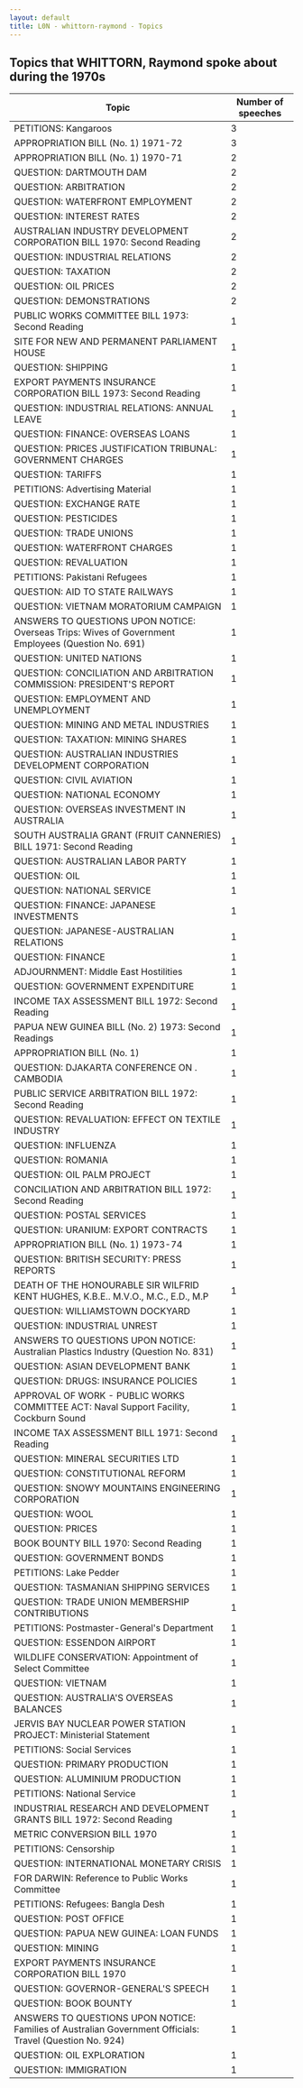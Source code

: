 ```yaml
---
layout: default
title: L0N - whittorn-raymond - Topics
---
```

## Topics that WHITTORN, Raymond spoke about during the 1970s

| Topic | Number of speeches |
|--------------|----------------|
|PETITIONS: Kangaroos|3|
|APPROPRIATION BILL (No. 1) 1971-72|3|
|APPROPRIATION BILL (No. 1) 1970-71|2|
|QUESTION: DARTMOUTH DAM|2|
|QUESTION: ARBITRATION|2|
|QUESTION: WATERFRONT EMPLOYMENT|2|
|QUESTION: INTEREST RATES|2|
|AUSTRALIAN INDUSTRY DEVELOPMENT CORPORATION BILL 1970: Second Reading|2|
|QUESTION: INDUSTRIAL RELATIONS|2|
|QUESTION: TAXATION|2|
|QUESTION: OIL PRICES|2|
|QUESTION: DEMONSTRATIONS|2|
|PUBLIC WORKS COMMITTEE BILL 1973: Second Reading|1|
|SITE FOR NEW AND PERMANENT PARLIAMENT HOUSE|1|
|QUESTION: SHIPPING|1|
|EXPORT PAYMENTS INSURANCE CORPORATION BILL 1973: Second Reading|1|
|QUESTION: INDUSTRIAL RELATIONS: ANNUAL LEAVE|1|
|QUESTION: FINANCE: OVERSEAS LOANS|1|
|QUESTION: PRICES JUSTIFICATION TRIBUNAL: GOVERNMENT CHARGES|1|
|QUESTION: TARIFFS|1|
|PETITIONS: Advertising Material|1|
|QUESTION: EXCHANGE RATE|1|
|QUESTION: PESTICIDES|1|
|QUESTION: TRADE UNIONS|1|
|QUESTION: WATERFRONT CHARGES|1|
|QUESTION: REVALUATION|1|
|PETITIONS: Pakistani Refugees|1|
|QUESTION: AID TO STATE RAILWAYS|1|
|QUESTION: VIETNAM MORATORIUM CAMPAIGN|1|
|ANSWERS TO QUESTIONS UPON NOTICE: Overseas Trips: Wives of Government Employees (Question No. 691)|1|
|QUESTION: UNITED NATIONS|1|
|QUESTION: CONCILIATION AND ARBITRATION COMMISSION: PRESIDENT'S REPORT|1|
|QUESTION: EMPLOYMENT AND UNEMPLOYMENT|1|
|QUESTION: MINING AND METAL INDUSTRIES|1|
|QUESTION: TAXATION: MINING SHARES|1|
|QUESTION: AUSTRALIAN INDUSTRIES DEVELOPMENT CORPORATION|1|
|QUESTION: CIVIL AVIATION|1|
|QUESTION: NATIONAL ECONOMY|1|
|QUESTION: OVERSEAS INVESTMENT IN AUSTRALIA|1|
|SOUTH AUSTRALIA GRANT (FRUIT CANNERIES) BILL 1971: Second Reading|1|
|QUESTION: AUSTRALIAN LABOR PARTY|1|
|QUESTION: OIL|1|
|QUESTION: NATIONAL SERVICE|1|
|QUESTION: FINANCE: JAPANESE INVESTMENTS|1|
|QUESTION: JAPANESE-AUSTRALIAN RELATIONS|1|
|QUESTION: FINANCE|1|
|ADJOURNMENT: Middle East Hostilities|1|
|QUESTION: GOVERNMENT EXPENDITURE|1|
|INCOME TAX ASSESSMENT BILL 1972: Second Reading|1|
|PAPUA NEW GUINEA BILL (No. 2) 1973: Second Readings|1|
|APPROPRIATION BILL (No. 1)|1|
|QUESTION: DJAKARTA CONFERENCE ON . CAMBODIA|1|
|PUBLIC SERVICE ARBITRATION BILL 1972: Second Reading|1|
|QUESTION: REVALUATION: EFFECT ON TEXTILE INDUSTRY|1|
|QUESTION: INFLUENZA|1|
|QUESTION: ROMANIA|1|
|QUESTION: OIL PALM PROJECT|1|
|CONCILIATION AND ARBITRATION BILL 1972: Second Reading|1|
|QUESTION: POSTAL SERVICES|1|
|QUESTION: URANIUM: EXPORT CONTRACTS|1|
|APPROPRIATION BILL (No. 1) 1973-74|1|
|QUESTION: BRITISH SECURITY: PRESS REPORTS|1|
|DEATH OF THE HONOURABLE SIR WILFRID KENT HUGHES, K.B.E.. M.V.O., M.C., E.D., M.P|1|
|QUESTION: WILLIAMSTOWN DOCKYARD|1|
|QUESTION: INDUSTRIAL UNREST|1|
|ANSWERS TO QUESTIONS UPON NOTICE: Australian Plastics Industry (Question No. 831)|1|
|QUESTION: ASIAN DEVELOPMENT BANK|1|
|QUESTION: DRUGS: INSURANCE POLICIES|1|
|APPROVAL OF WORK - PUBLIC WORKS COMMITTEE ACT: Naval Support Facility, Cockburn Sound|1|
|INCOME TAX ASSESSMENT BILL 1971: Second Reading|1|
|QUESTION: MINERAL SECURITIES LTD|1|
|QUESTION: CONSTITUTIONAL REFORM|1|
|QUESTION: SNOWY MOUNTAINS ENGINEERING CORPORATION|1|
|QUESTION: WOOL|1|
|QUESTION: PRICES|1|
|BOOK BOUNTY BILL 1970: Second Reading|1|
|QUESTION: GOVERNMENT BONDS|1|
|PETITIONS: Lake Pedder|1|
|QUESTION: TASMANIAN SHIPPING SERVICES|1|
|QUESTION: TRADE UNION MEMBERSHIP CONTRIBUTIONS|1|
|PETITIONS: Postmaster-General's Department|1|
|QUESTION: ESSENDON AIRPORT|1|
|WILDLIFE CONSERVATION: Appointment of Select Committee|1|
|QUESTION: VIETNAM|1|
|QUESTION: AUSTRALIA'S OVERSEAS BALANCES|1|
|JERVIS BAY NUCLEAR POWER STATION PROJECT: Ministerial Statement|1|
|PETITIONS: Social Services|1|
|QUESTION: PRIMARY PRODUCTION|1|
|QUESTION: ALUMINIUM PRODUCTION|1|
|PETITIONS: National Service|1|
|INDUSTRIAL RESEARCH AND DEVELOPMENT GRANTS BILL 1972: Second Reading|1|
|METRIC CONVERSION BILL 1970|1|
|PETITIONS: Censorship|1|
|QUESTION: INTERNATIONAL MONETARY CRISIS|1|
|FOR DARWIN: Reference to Public Works Committee|1|
|PETITIONS: Refugees: Bangla Desh|1|
|QUESTION: POST OFFICE|1|
|QUESTION: PAPUA NEW GUINEA: LOAN FUNDS|1|
|QUESTION: MINING|1|
|EXPORT PAYMENTS INSURANCE CORPORATION BILL 1970|1|
|QUESTION: GOVERNOR-GENERAL'S SPEECH|1|
|QUESTION: BOOK BOUNTY|1|
|ANSWERS TO QUESTIONS UPON NOTICE: Families of Australian Government Officials: Travel (Question No. 924)|1|
|QUESTION: OIL EXPLORATION|1|
|QUESTION: IMMIGRATION|1|
